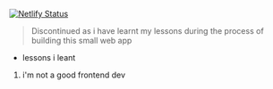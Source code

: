 [![Netlify Status](https://api.netlify.com/api/v1/badges/5b71e1a6-66d0-47d6-9be2-216d6b23873c/deploy-status)](https://app.netlify.com/sites/traveltolagos/deploys)

> Discontinued as i have learnt my lessons during the process of building this small web app

- lessons i leant

1. i'm not a good frontend dev
